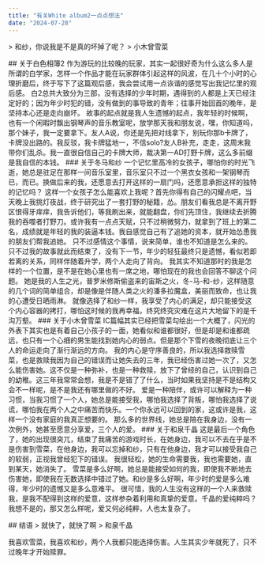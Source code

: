```yaml
---
title: "有关White album2一点点想法"
date: "2024-07-28"
---
```


\> 和纱，你说我是不是真的坏掉了呢？ > 小木曾雪菜

\## 关于白色相簿2 作为游玩的比较晚的玩家，其实一起很好奇为什么这么多人是所谓的白学家，怎样一个作品才能在玩家群体引起这样的风波，在几十个小时的心理折磨后，终于写下了这篇观后感，我会尝试用一点诙谐的感觉写出我记忆里的观后感。 白2总共大致分为三部，没有选择的少年时期，遇得到的人都是上天已经注定好的；因为年少时犯的错，没有做到的事导致的青年；往事开始回首的晚年，是坚持本心还是走向崩坏。 故事的起点就是我人生遗憾的起点，我年轻的时候啊，也有一个闲暇时飘出钢琴声的音乐教室呢，放学那天我和朋友说，嘿，你知道吗，那个妹子，我一定要拿下。友人A说，你还是先把对线拿下，别玩你那b卡牌了，卡牌没出路的。我反驳，我卡牌猛地一，不信solo?友人B补充，走走，这周末我带你们乱杀。我一直很自信自己的卡牌大师，裁决第一AD打野卡牌，这么多前缀是我自信的本钱。 ### 关于冬马和纱 一个记忆里高冷的女孩子，哪怕你的时光飞逝，她总是驻足在那样一间音乐室里，音乐室只不过一个黑衣女孩和一架钢琴而已，而已。换做后来的我，还愿意去打开这样的一扇门吗，还愿意承担这样的独特的记忆吗？ 这样一个女孩子怎么能喜欢上我呢？首先你得有自己的闪耀点吧，当天晚上我挑灯夜战，终于研究出了一套打野的秘籍，怂。朋友们看我总是不离开野区恨得牙痒痒，我告诉他们，等我刷出来，就能翻盘，你们先顶住，我继续去折腾我的吞噬者打野刀。或许我有一点点天赋，只不过稍微努力，就拿到了班上的第二名，成绩就是年轻的我的装逼本钱。我自感觉自己有了追她的资本，就开始怂恿我的朋友们帮我追她。 只不过感情这个事情，说来简单，谁也不知道是怎么来的。只不过我的故事就此而结束了，没有下一节，年少的轻狂最终只是遗憾，看似若即若离的关系，同样伴随着升学，两个人走向了背向。 我其实不知道那时的我是怎样的一个位置，是不是在她心里也有一席之地，哪怕现在的我也会回答不聊这个问题。 她是我的人生之光，普罗米修斯偷盗来的宙斯之火，冬-马-和-纱，这样随意的几个词的简单组合，却是像是伴随人类之火的潘多拉魔盒，美丽而致命，也让我的心遭受日晒雨淋。 就像选择了和纱一样，我享受了内心的满足，却只能接受这个内心容器的拷打，哪怕这时候的我再幸福，终究终究灾难在这片大地留下的是千沟万壑。 ### 关于小木曾雪菜 IC篇幅其实已经把雪菜勾绘出一个大概了，闪光的外表下其实也是有着自己小孩子的一面，她看似和谁都很好，但是却是和谁都疏远，也只有一个心细的男生能找到她内心的弱点。但是那个下雪的夜晚彻底让三个人的命运走向了渐行渐远的方向。 我的内心是守序善良的，所以我选择救赎雪菜，也是救赎我因为自己的错误而让她失去的三年，我已经伤害过她一次了，又怎么能伤害她。这不仅是一种弥补，也是一种救赎，放下了曾经的自己，认识到自己的幼稚。这三年我常常会想，我是不是错了了什么，当时如果我坚持是不是结构又会不一样呢，是不是我还有哪里做的不好。 爱是一种陪伴，或许可以解释为一种习惯，当我习惯了一个人，她总是能接受我，哪怕我选择了背叛，哪怕我选择了说谎，哪怕我在两个人之中痛苦而快乐。一个你永远可以回到的家，这或许是我，这样一个没有家庭的我真正想要的。 那么多的世界线，她总是陪在我身边，没有一次例外，她甚至愿意分享爱，三个人的爱。 ### 关于和泉千晶 这是最后一个角色了，她的出现很突兀，结束了我痛苦的游戏时长，在她身边，我可以不去在乎是不是伤害到雪菜，在他身边，我可以忘掉和纱，只有在他身边，我才可以接受我自己的软弱，正视我曾经犯下的错误。 我很轻松，她的生命需要我，我也需要她，直到某天，她消失了。 雪菜是多么好啊，她总是能接受如何的我，即使我不断地去伤害她，即使我在无数选择中错过了她。和纱是多么好啊，年少时的爱是多么难得，年少时的遗憾又是多么意难平。 很可惜，我的人生没有这样的一个人来救赎我，是我不配得到这样的爱意，这样参杂着利用和真挚的爱意。千晶的爱纯粹吗？我想不是的，那又怎么样呢，爱又何必纯粹，人也太复杂了。

\## 结语 > 就快了，就快了啊 > 和泉千晶

我喜欢雪菜，我喜欢和纱，两个人我都只能选择伤害。人生其实少年就死了，只不过晚年才开始赎罪。
